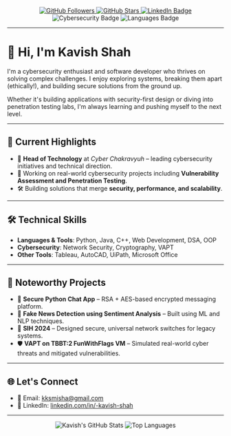 <!-- GitHub Profile README for Kavish Shah -->

<p align="center">
  <a href="https://github.com/kavish-s">
    <img src="https://img.shields.io/github/followers/kavish-s?label=Follow&style=social" alt="GitHub Followers"/>
  </a>
  <a href="https://github.com/kavish-s">
    <img src="https://img.shields.io/github/stars/kavish-s?style=social" alt="GitHub Stars"/>
  </a>
  <a href="https://www.linkedin.com/in/-kavish-shah/">
    <img src="https://img.shields.io/badge/LinkedIn-Kavish%20Shah-blue?logo=linkedin" alt="LinkedIn Badge"/>
  </a>
  <img src="https://img.shields.io/badge/Focus-Cybersecurity-blueviolet?style=flat&logo=linux" alt="Cybersecurity Badge"/>
  <img src="https://img.shields.io/badge/Code-Python%20%7C%20Java%20%7C%20C++-orange" alt="Languages Badge"/>
</p>

---

# 👋 Hi, I'm Kavish Shah

I'm a cybersecurity enthusiast and software developer who thrives on solving complex challenges. I enjoy exploring systems, breaking them apart (ethically!), and building secure solutions from the ground up.

Whether it's building applications with security-first design or diving into penetration testing labs, I'm always learning and pushing myself to the next level.

---

## 🚀 Current Highlights

- 🎯 **Head of Technology** at *Cyber Chakravyuh* – leading cybersecurity initiatives and technical direction.
- 🧠 Working on real-world cybersecurity projects including **Vulnerability Assessment and Penetration Testing**.
- 🛠️ Building solutions that merge **security, performance, and scalability**.

---

## 🛠️ Technical Skills

- **Languages & Tools**: Python, Java, C++, Web Development, DSA, OOP
- **Cybersecurity**: Network Security, Cryptography, VAPT
- **Other Tools**: Tableau, AutoCAD, UiPath, Microsoft Office

---

## 📂 Noteworthy Projects

- 🔐 **Secure Python Chat App** – RSA + AES-based encrypted messaging platform.
- 🧠 **Fake News Detection using Sentiment Analysis** – Built using ML and NLP techniques.
- 🧪 **SIH 2024** – Designed secure, universal network switches for legacy systems.
- 🛡️ **VAPT on TBBT:2 FunWithFlags VM** – Simulated real-world cyber threats and mitigated vulnerabilities.

---

## 🌐 Let's Connect

- 📧 Email: [kksmisha@gmail.com](mailto:kksmisha@gmail.com)
- 🔗 LinkedIn: [linkedin.com/in/-kavish-shah](https://www.linkedin.com/in/-kavish-shah/)

---

<p align="center">
  <img src="https://github-readme-stats.vercel.app/api?username=kavish-s&show_icons=true&theme=radical" alt="Kavish's GitHub Stats" />
  <img src="https://github-readme-stats.vercel.app/api/top-langs/?username=kavish-s&layout=compact&theme=radical" alt="Top Languages" />
</p>
